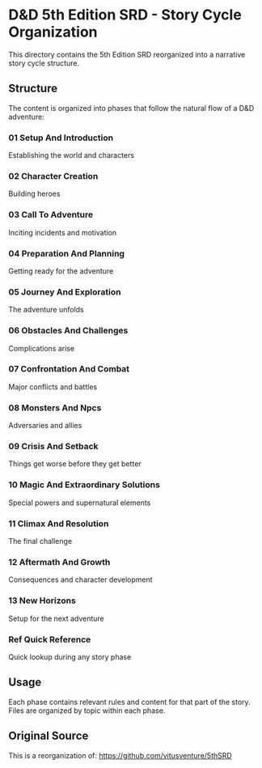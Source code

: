 # D&D 5th Edition SRD - Story Cycle Organization

This directory contains the 5th Edition SRD reorganized into a narrative story cycle structure.

## Structure

The content is organized into phases that follow the natural flow of a D&D adventure:


### 01 Setup And Introduction
Establishing the world and characters

### 02 Character Creation
Building heroes

### 03 Call To Adventure
Inciting incidents and motivation

### 04 Preparation And Planning
Getting ready for the adventure

### 05 Journey And Exploration
The adventure unfolds

### 06 Obstacles And Challenges
Complications arise

### 07 Confrontation And Combat
Major conflicts and battles

### 08 Monsters And Npcs
Adversaries and allies

### 09 Crisis And Setback
Things get worse before they get better

### 10 Magic And Extraordinary Solutions
Special powers and supernatural elements

### 11 Climax And Resolution
The final challenge

### 12 Aftermath And Growth
Consequences and character development

### 13 New Horizons
Setup for the next adventure

### Ref Quick Reference
Quick lookup during any story phase

## Usage

Each phase contains relevant rules and content for that part of the story.
Files are organized by topic within each phase.

## Original Source

This is a reorganization of: https://github.com/vitusventure/5thSRD
